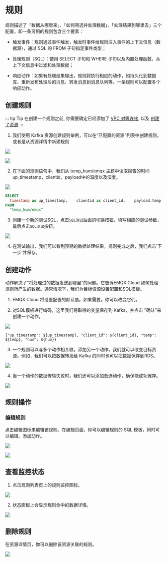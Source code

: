 # 规则

规则描述了「数据从哪里来」、「如何筛选并处理数据」、「处理结果到哪里去」三个配置，即一条可用的规则包含三个要素：

- 触发事件：规则通过事件触发，触发时事件给规则注入事件的上下文信息（数据源），通过 SQL 的 FROM 子句指定事件类型；

- 处理规则（SQL）：使用 SELECT 子句和 WHERE 子句以及内置处理函数，从上下文信息中过滤和处理数据；

- 响应动作：如果有处理结果输出，规则将执行相应的动作，如持久化到数据库、重新发布处理后的消息、转发消息到消息队列等。一条规则可以配置多个响应动作。


## 创建规则
::: tip Tip
在创建一个规则之前, 你需要确定已经添加了 [VPC 对等连接](../deployments/vpc_peering.md), 以及 [创建了资源](./resources.md)
:::

1. 我们使用 Kafka 资源创建规则举例，可以在“已配置的资源”列表中创建规则，或者是从资源详情中新建规则


![](./_assets/rule_intro_01.png)

![](./_assets/rule_intro_12.png)


2. 在下面的规则语句中，我们从 temp_hum/emqx 主题中读取报告的时间up_timestamp，clientid，payload中的温度以及湿度。

![](./_assets/rule_intro_02.png)

```sql
SELECT
  timestamp as up_timestamp,    clientid as client_id,    payload.temp as temp,    payload.hum as hum
FROM
  "temp_hum/emqx"
```


3. 创建一个新的测试SQL，点击`SQL测试`后面的切换按钮，填写相应的测试参数，最后点击`SQL测试`按钮。

![](./_assets/rule_intro_03.png)

4. 在测试输出，我们可以看到预期的数据处理结果，规则完成之后，我们点击'下一步'并保存。


## 创建动作

动作解决了"将处理过的数据发送到哪里"的问题。它告诉EMQX Cloud 如何处理规则所产生的数据。通常情况下，我们为目标资源设置配置和SQL模板。

1. EMQX Cloud 将设置配置的默认值。如果需要，你可以改变它们。

2. 对SQL模板进行编码，这里我们将取得的变量保存到 Kafka，并点击 "确认"来创建一个动作。

![](./_assets/rule_intro_04.png)

```
{"up_timestamp": ${up_timestamp}, "client_id": ${client_id}, "temp": ${temp}, "hum": ${hum}}
```

3. 一个规则可以与多个动作相关联。添加另一个动作，我们就可以改变目标资源。例如，我们可以把数据转发给 Kafka 的同时也可以把数据保存到RDS。

![](./_assets/rule_intro_05.png)

4. 当一个动作的数据传输失败时，我们还可以添加备选动作，确保能成功保存。

![](./_assets/rule_intro_06.png)

## 规则操作

### 编辑规则

点击编辑图标来编辑该规则。在编辑页面，你可以编辑规则的 SQL 模板，同时可以编辑、添加动作。

![](./_assets/rule_intro_07.png)

![](./_assets/rule_intro_08.png)


## 查看监控状态

1. 点击规则列表页上的规则监控图标。

![](./_assets/rule_intro_09.png)

2. 状态面板上会显示规则命中的数据详情。

![](./_assets/rule_intro_10.png)

## 删除规则

在资源详情页，你可以删除该资源关联的规则。

![](./_assets/rule_intro_11.png)